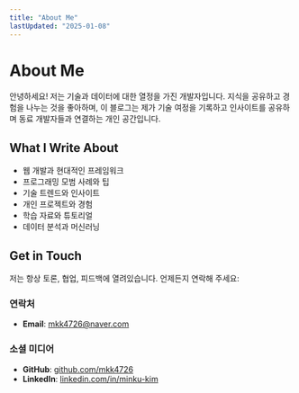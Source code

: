 ```yaml
---
title: "About Me"
lastUpdated: "2025-01-08"
---
```


# About Me

안녕하세요! 저는 기술과 데이터에 대한 열정을 가진 개발자입니다. 
지식을 공유하고 경험을 나누는 것을 좋아하며, 이 블로그는 제가 기술 여정을 기록하고 
인사이트를 공유하며 동료 개발자들과 연결하는 개인 공간입니다.

## What I Write About

- 웹 개발과 현대적인 프레임워크
- 프로그래밍 모범 사례와 팁
- 기술 트렌드와 인사이트
- 개인 프로젝트와 경험
- 학습 자료와 튜토리얼
- 데이터 분석과 머신러닝

## Get in Touch

저는 항상 토론, 협업, 피드백에 열려있습니다. 언제든지 연락해 주세요:

### 연락처
- **Email**: mkk4726@naver.com

### 소셜 미디어
- **GitHub**: [github.com/mkk4726](https://github.com/mkk4726)
- **LinkedIn**: [linkedin.com/in/minku-kim](https://www.linkedin.com/in/minku-kim-01aaa5216/m) 